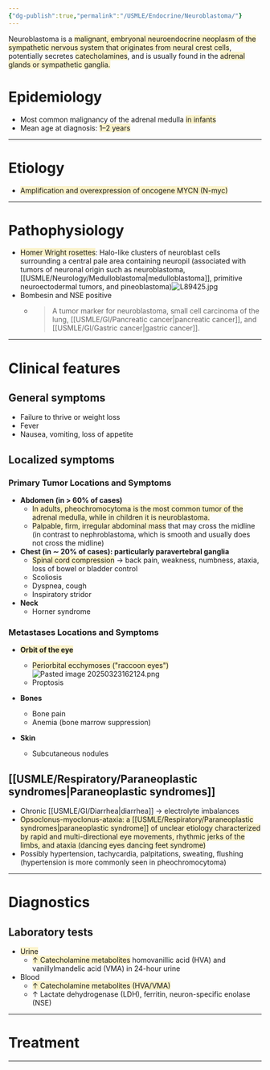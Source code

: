 ```yaml
---
{"dg-publish":true,"permalink":"/USMLE/Endocrine/Neuroblastoma/"}
---
```


Neuroblastoma is a <span style="background:rgba(240, 200, 0, 0.2)">malignant, embryonal neuroendocrine neoplasm of the sympathetic nervous system that originates from neural crest cells</span>, potentially secretes <span style="background:rgba(240, 200, 0, 0.2)">catecholamines</span>, and is usually found in the <span style="background:rgba(240, 200, 0, 0.2)">adrenal glands or sympathetic ganglia.</span>
# Epidemiology
- Most common malignancy of the adrenal medulla <span style="background:rgba(240, 200, 0, 0.2)">in infants</span>
- Mean age at diagnosis: <span style="background:rgba(240, 200, 0, 0.2)">1–2 years</span>

---
# Etiology
- <span style="background:rgba(240, 200, 0, 0.2)">Amplification and overexpression of oncogene MYCN (N-myc)</span>

---
# Pathophysiology
- <span style="background:rgba(240, 200, 0, 0.2)">Homer Wright rosettes</span>: Halo-like clusters of neuroblast cells surrounding a central pale area containing neuropil (associated with tumors of neuronal origin such as neuroblastoma, [[USMLE/Neurology/Medulloblastoma\|medulloblastoma]], primitive neuroectodermal tumors, and pineoblastoma)![L89425.jpg](/img/user/appendix/L89425.jpg)
- Bombesin and NSE positive
	- > A tumor marker for neuroblastoma, small cell carcinoma of the lung, [[USMLE/GI/Pancreatic cancer\|pancreatic cancer]], and [[USMLE/GI/Gastric cancer\|gastric cancer]].

---
# Clinical features
## General symptoms
- Failure to thrive or weight loss
- Fever
- Nausea, vomiting, loss of appetite
## Localized symptoms
### Primary Tumor Locations and Symptoms
- **Abdomen (in > 60% of cases)**
	- <span style="background:rgba(240, 200, 0, 0.2)">In adults, pheochromocytoma is the most common tumor of the adrenal medulla, while in children it is neuroblastoma.</span>
	- <span style="background:rgba(240, 200, 0, 0.2)">Palpable, firm, irregular abdominal mass</span> that may cross the midline (in contrast to nephroblastoma, which is smooth and usually does not cross the midline)
- **Chest (in ∼ 20% of cases): particularly paravertebral ganglia**
	- <span style="background:rgba(240, 200, 0, 0.2)">Spinal cord compression</span> → back pain, weakness, numbness, ataxia, loss of bowel or bladder control
	- Scoliosis
	- Dyspnea, cough
	- Inspiratory stridor
- **Neck**
	- Horner syndrome
### Metastases Locations and Symptoms
- <span style="background:rgba(240, 200, 0, 0.2)">**Orbit of the eye**</span>
	- <span style="background:rgba(240, 200, 0, 0.2)">Periorbital ecchymoses ("raccoon eyes")</span>![Pasted image 20250323162124.png](/img/user/appendix/Pasted%20image%2020250323162124.png)
	- Proptosis
- **Bones**
	- Bone pain
	- Anemia (bone marrow suppression)

- **Skin**
	- Subcutaneous nodules
## [[USMLE/Respiratory/Paraneoplastic syndromes\|Paraneoplastic syndromes]]
- Chronic [[USMLE/GI/Diarrhea\|diarrhea]] → electrolyte imbalances 
- <span style="background:rgba(240, 200, 0, 0.2)">Opsoclonus-myoclonus-ataxia: a [[USMLE/Respiratory/Paraneoplastic syndromes\|paraneoplastic syndrome]] of unclear etiology characterized by rapid and multi-directional eye movements, rhythmic jerks of the limbs, and ataxia (dancing eyes dancing feet syndrome) </span>
- Possibly hypertension, tachycardia, palpitations, sweating, flushing  (hypertension is more commonly seen in pheochromocytoma)

---
# Diagnostics
## Laboratory tests
- <span style="background:rgba(240, 200, 0, 0.2)">Urine</span>
	- <span style="background:rgba(240, 200, 0, 0.2)">↑ Catecholamine metabolites</span> homovanillic acid (HVA) and vanillylmandelic acid (VMA) in 24-hour urine
- Blood
	- <span style="background:rgba(240, 200, 0, 0.2)">↑ Catecholamine metabolites (HVA/VMA)</span>
	- ↑ Lactate dehydrogenase (LDH), ferritin, neuron-specific enolase (NSE)

---
# Treatment


---
